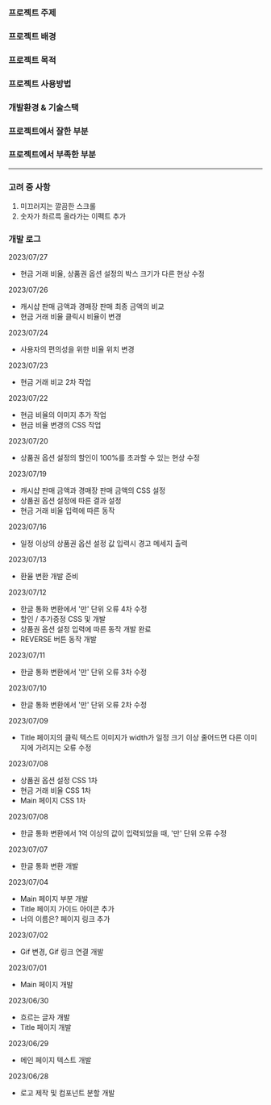 ### 프로젝트 주제

### 프로젝트 배경

### 프로젝트 목적

### 프로젝트 사용방법

### 개발환경 & 기술스택

### 프로젝트에서 잘한 부분

### 프로젝트에서 부족한 부분


---
### 고려 중 사항
1. 미끄러지는 깔끔한 스크롤
2. 숫자가 촤르륵 올라가는 이펙트 추가

### 개발 로그
2023/07/27
* 현금 거래 비율, 상품권 옵션 설정의 박스 크기가 다른 현상 수정

2023/07/26
* 캐시샵 판매 금액과 경매장 판매 최종 금액의 비교
* 현금 거래 비율 클릭시 비율이 변경

2023/07/24
* 사용자의 편의성을 위한 비율 위치 변경

2023/07/23
* 현금 거래 비교 2차 작업

2023/07/22
* 현금 비율의 이미지 추가 작업
* 현금 비율 변경의 CSS 작업

2023/07/20
* 상품권 옵션 설정의 할인이 100%를 초과할 수 있는 현상 수정

2023/07/19
* 캐시샵 판매 금액과 경매장 판매 금액의 CSS 설정
* 상품권 옵션 설정에 따른 결과 설정
* 현금 거래 비율 입력에 따른 동작

2023/07/16
* 일정 이상의 상품권 옵션 설정 값 입력시 경고 메세지 출력

2023/07/13
* 환율 변환 개발 준비

2023/07/12
* 한글 통화 변환에서 '만' 단위 오류 4차 수정
* 할인 / 추가증정 CSS 및 개발
* 상품권 옵션 설정 입력에 따른 동작 개발 완료
* REVERSE 버튼 동작 개발

2023/07/11
* 한글 통화 변환에서 '만' 단위 오류 3차 수정

2023/07/10
* 한글 통화 변환에서 '만' 단위 오류 2차 수정

2023/07/09
* Title 페이지의 클릭 텍스트 이미지가 width가 일정 크기 이상 줄어드면 다른 이미지에 가려지는 오류 수정

2023/07/08
* 상품권 옵션 설정 CSS 1차
* 현금 거래 비율 CSS 1차
* Main 페이지 CSS 1차

2023/07/08
* 한글 통화 변환에서 1억 이상의 값이 입력되었을 때, '만' 단위 오류 수정 

2023/07/07
* 한글 통화 변환 개발

2023/07/04
* Main 페이지 부분 개발
* Title 페이지 가이드 아이콘 추가
* 너의 이름은? 페이지 링크 추가

2023/07/02
* Gif 변경, Gif 링크 연결 개발

2023/07/01
* Main 페이지 개발

2023/06/30
* 흐르는 글자 개발
* Title 페이지 개발

2023/06/29
* 메인 페이지 텍스트 개발

2023/06/28
* 로고 제작 및 컴포넌트 분할 개발
